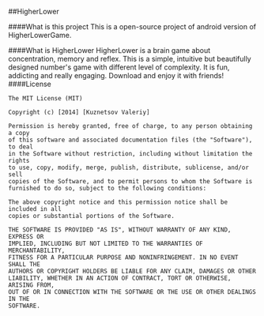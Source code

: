 ##HigherLower

####What is this project
This is a open-source project of android version of HigherLowerGame.

####What is HigherLower
HigherLower is a brain game about concentration, memory and reflex. 
This is a simple, intuitive but beautifully designed number's game with different level of complexity. It is fun, addicting and really engaging. Download and enjoy it with friends!
####License
```
The MIT License (MIT)

Copyright (c) [2014] [Kuznetsov Valeriy]

Permission is hereby granted, free of charge, to any person obtaining a copy
of this software and associated documentation files (the "Software"), to deal
in the Software without restriction, including without limitation the rights
to use, copy, modify, merge, publish, distribute, sublicense, and/or sell
copies of the Software, and to permit persons to whom the Software is
furnished to do so, subject to the following conditions:

The above copyright notice and this permission notice shall be included in all
copies or substantial portions of the Software.

THE SOFTWARE IS PROVIDED "AS IS", WITHOUT WARRANTY OF ANY KIND, EXPRESS OR
IMPLIED, INCLUDING BUT NOT LIMITED TO THE WARRANTIES OF MERCHANTABILITY,
FITNESS FOR A PARTICULAR PURPOSE AND NONINFRINGEMENT. IN NO EVENT SHALL THE
AUTHORS OR COPYRIGHT HOLDERS BE LIABLE FOR ANY CLAIM, DAMAGES OR OTHER
LIABILITY, WHETHER IN AN ACTION OF CONTRACT, TORT OR OTHERWISE, ARISING FROM,
OUT OF OR IN CONNECTION WITH THE SOFTWARE OR THE USE OR OTHER DEALINGS IN THE
SOFTWARE.
```
